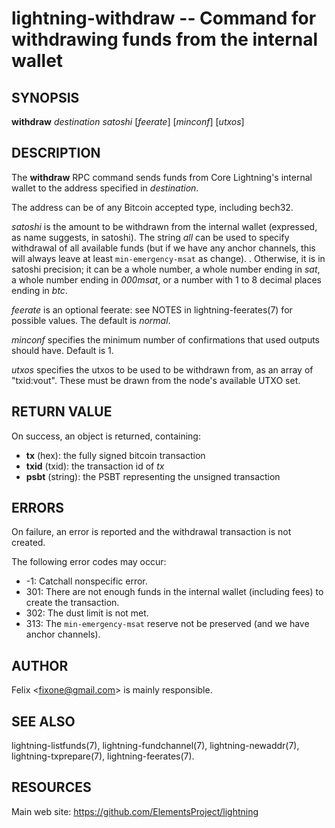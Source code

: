 lightning-withdraw -- Command for withdrawing funds from the internal wallet
============================================================================

SYNOPSIS
--------

**withdraw** *destination* *satoshi* [*feerate*] [*minconf*] [*utxos*]

DESCRIPTION
-----------

The **withdraw** RPC command sends funds from Core Lightning's internal
wallet to the address specified in *destination*.

The address can be of any Bitcoin accepted type, including bech32.

*satoshi* is the amount to be withdrawn from the internal wallet
(expressed, as name suggests, in satoshi). The string *all* can be used
to specify withdrawal of all available funds (but if we have
any anchor channels, this will always leave at least `min-emergency-msat` as change).
. Otherwise, it is in
satoshi precision; it can be a whole number, a whole number ending in
*sat*, a whole number ending in *000msat*, or a number with 1 to 8
decimal places ending in *btc*.

*feerate* is an optional feerate: see NOTES in lightning-feerates(7)
for possible values.  The default is *normal*.

*minconf* specifies the minimum number of confirmations that used
outputs should have. Default is 1.

*utxos* specifies the utxos to be used to be withdrawn from, as an array
of "txid:vout". These must be drawn from the node's available UTXO set.

RETURN VALUE
------------

[comment]: # (GENERATE-FROM-SCHEMA-START)
On success, an object is returned, containing:

- **tx** (hex): the fully signed bitcoin transaction
- **txid** (txid): the transaction id of *tx*
- **psbt** (string): the PSBT representing the unsigned transaction

[comment]: # (GENERATE-FROM-SCHEMA-END)

ERRORS
------

On failure, an error is reported and the withdrawal transaction is not
created.

The following error codes may occur:

- -1: Catchall nonspecific error.
- 301: There are not enough funds in the internal wallet (including
fees) to create the transaction.
- 302: The dust limit is not met.
- 313: The `min-emergency-msat` reserve not be preserved (and we have anchor channels).

AUTHOR
------

Felix <<fixone@gmail.com>> is mainly responsible.

SEE ALSO
--------

lightning-listfunds(7), lightning-fundchannel(7), lightning-newaddr(7),
lightning-txprepare(7), lightning-feerates(7).

RESOURCES
---------

Main web site: <https://github.com/ElementsProject/lightning>

[comment]: # ( SHA256STAMP:38527c3337263c9b4681c976a8148acaaa544f94beb576f2a91b584c3488bfc3)
